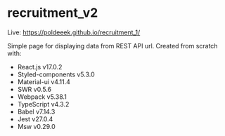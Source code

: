 ﻿# recruitment_v2

Live: https://poldeeek.github.io/recruitment_1/

Simple page for displaying data from REST API url. Created from scratch with:

- React.js v17.0.2
- Styled-components v5.3.0
- Material-ui v4.11.4
- SWR v0.5.6
- Webpack v5.38.1
- TypeScript v4.3.2
- Babel v7.14.3
- Jest v27.0.4
- Msw v0.29.0
